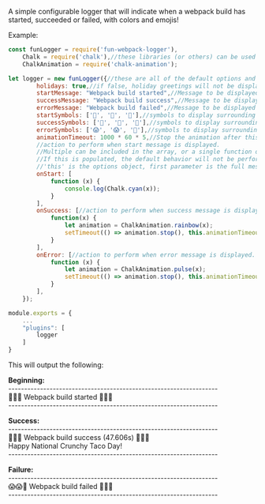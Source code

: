A simple configurable logger that will indicate when a webpack build has started, succeeded or failed, with colors and emojis!


Example: 

```javascript
const funLogger = require('fun-webpack-logger'),
	Chalk = require('chalk'),//these libraries (or others) can be used to color the output however you like with custom options below
    ChalkAnimation = require('chalk-animation');

let logger = new funLogger({//these are all of the default options and their values.
        holidays: true,//if false, holiday greetings will not be displayed in the success output
        startMessage: "Webpack build started",//Message to be displayed when a build begins
        successMessage: "Webpack build success",//Message to be displayed when a build succeeds
        errorMessage: "Webpack build failed",//Message to be displayed when a build fails
        startSymbols: ['🙏', '🙏', '🍩'],//symbols to display surrounding the start message
        successSymbols: ['💯', '🙌', '🎉'],//symbols to display surrounding the success message
        errorSymbols: ['😱', '😱', '💩'],//symbols to display surrounding the error message
        animationTimeout: 1000 * 60 * 5,//Stop the animation after this many milliseconds, default 5 minutes
        //action to perform when start message is displayed.  
        //Multiple can be included in the array, or a single function only.  
        //If this is populated, the default behavior will not be performed.
        //'this' is the options object, first parameter is the full message that will display.
        onStart: [
            function (x) {
                console.log(Chalk.cyan(x));
            }
        ],
        onSuccess: [//action to perform when success message is displayed.  Same rules as onStart apply.
            function(x) {
                let animation = ChalkAnimation.rainbow(x);
                setTimeout(() => animation.stop(), this.animationTimeout);
            }
        ],
        onError: [//action to perform when error message is displayed.  Same rules as onStart apply.
            function (x) {
                let animation = ChalkAnimation.pulse(x);
                setTimeout(() => animation.stop(), this.animationTimeout);
            }
        ],
    });

module.exports = {
	...
	"plugins": [
		logger
	]
}
```

This will output the following:

**Beginning:**  
\-\-\-\-\-\-\-\-\-\-\-\-\-\-\-\-\-\-\-\-\-\-\-\-\-\-\-\-\-\-\-\-\-\-\-\-\-\-\-\-\-\-\-\-\-\-\-\-\-\-\-\-\-\-\-\-\-\-\-\-\-\-\-\-\-\-  
                🙏🙏🍩   Webpack build started 🍩🙏🙏  
\-\-\-\-\-\-\-\-\-\-\-\-\-\-\-\-\-\-\-\-\-\-\-\-\-\-\-\-\-\-\-\-\-\-\-\-\-\-\-\-\-\-\-\-\-\-\-\-\-\-\-\-\-\-\-\-\-\-\-\-\-\-\-\-\-\-  
  
**Success:**  
\-\-\-\-\-\-\-\-\-\-\-\-\-\-\-\-\-\-\-\-\-\-\-\-\-\-\-\-\-\-\-\-\-\-\-\-\-\-\-\-\-\-\-\-\-\-\-\-\-\-\-\-\-\-\-\-\-\-\-\-\-\-\-\-\-\-  
           💯🙌🎉   Webpack build success (47.606s) 🎉🙌💯  
                  Happy National Crunchy Taco Day!  
\-\-\-\-\-\-\-\-\-\-\-\-\-\-\-\-\-\-\-\-\-\-\-\-\-\-\-\-\-\-\-\-\-\-\-\-\-\-\-\-\-\-\-\-\-\-\-\-\-\-\-\-\-\-\-\-\-\-\-\-\-\-\-\-\-\-  
  
**Failure:**  
\-\-\-\-\-\-\-\-\-\-\-\-\-\-\-\-\-\-\-\-\-\-\-\-\-\-\-\-\-\-\-\-\-\-\-\-\-\-\-\-\-\-\-\-\-\-\-\-\-\-\-\-\-\-\-\-\-\-\-\-\-\-\-\-\-\-  
                😱😱💩   Webpack build failed 💩😱😱  
\-\-\-\-\-\-\-\-\-\-\-\-\-\-\-\-\-\-\-\-\-\-\-\-\-\-\-\-\-\-\-\-\-\-\-\-\-\-\-\-\-\-\-\-\-\-\-\-\-\-\-\-\-\-\-\-\-\-\-\-\-\-\-\-\-\-  